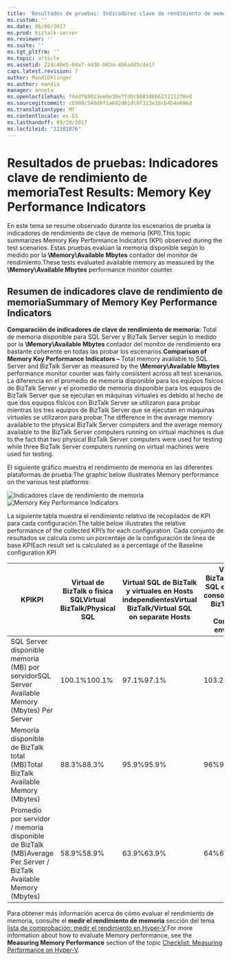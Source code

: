 ```yaml
---
title: 'Resultados de pruebas: Indicadores clave de rendimiento de memoria | Documentos de Microsoft'
ms.custom: ''
ms.date: 06/08/2017
ms.prod: biztalk-server
ms.reviewer: ''
ms.suite: ''
ms.tgt_pltfrm: ''
ms.topic: article
ms.assetid: 224c40e5-08a7-4d30-b03a-4b6add5cde1f
caps.latest.revision: 7
author: MandiOhlinger
ms.author: mandia
manager: anneta
ms.openlocfilehash: f4edf88023ee9e30e7fd0c808346b6231112f8ed
ms.sourcegitcommit: cb908c540d8f1a692d01dc8f313e16cb4b4e696d
ms.translationtype: MT
ms.contentlocale: es-ES
ms.lasthandoff: 09/20/2017
ms.locfileid: "22301876"
---
```

# <a name="test-results-memory-key-performance-indicators"></a><span data-ttu-id="e3c93-102">Resultados de pruebas: Indicadores clave de rendimiento de memoria</span><span class="sxs-lookup"><span data-stu-id="e3c93-102">Test Results: Memory Key Performance Indicators</span></span>
<span data-ttu-id="e3c93-103">En este tema se resume observado durante los escenarios de prueba la indicadores de rendimiento de clave de memoria (KPI).</span><span class="sxs-lookup"><span data-stu-id="e3c93-103">This topic summarizes Memory Key Performance Indicators (KPI) observed during the test scenarios.</span></span> <span data-ttu-id="e3c93-104">Estas pruebas evalúan la memoria disponible según lo medido por la **\Memory\Available Mbytes** contador del monitor de rendimiento.</span><span class="sxs-lookup"><span data-stu-id="e3c93-104">These tests evaluated available memory as measured by the **\Memory\Available Mbytes** performance monitor counter.</span></span>  
  
## <a name="summary-of-memory-key-performance-indicators"></a><span data-ttu-id="e3c93-105">Resumen de indicadores clave de rendimiento de memoria</span><span class="sxs-lookup"><span data-stu-id="e3c93-105">Summary of Memory Key Performance Indicators</span></span>  
 <span data-ttu-id="e3c93-106">**Comparación de indicadores de clave de rendimiento de memoria:** Total de memoria disponible para SQL Server y BizTalk Server según lo medido por la **\Memory\Available Mbytes** contador del monitor de rendimiento era bastante coherente en todas las probar los escenarios.</span><span class="sxs-lookup"><span data-stu-id="e3c93-106">**Comparison of Memory Key Performance Indicators –** Total memory available to SQL Server and BizTalk Server as measured by the **\Memory\Available Mbytes** performance monitor counter was fairly consistent across all test scenarios.</span></span> <span data-ttu-id="e3c93-107">La diferencia en el promedio de memoria disponible para los equipos físicos de BizTalk Server y el promedio de memoria disponible para los equipos de BizTalk Server que se ejecutan en máquinas virtuales es debido al hecho de que dos equipos físicos con BizTalk Server se utilizaron para probar mientras los tres equipos de BizTalk Server que se ejecutan en máquinas virtuales se utilizaron para probar.</span><span class="sxs-lookup"><span data-stu-id="e3c93-107">The difference in the average memory available to the physical BizTalk Server computers and the average memory available to the BizTalk Server computers running on virtual machines is due to the fact that two physical BizTalk Server computers were used for testing while three BizTalk Server computers running on virtual machines were used for testing.</span></span>  
  
 <span data-ttu-id="e3c93-108">El siguiente gráfico muestra el rendimiento de memoria en las diferentes plataformas de prueba:</span><span class="sxs-lookup"><span data-stu-id="e3c93-108">The graphic below illustrates Memory performance on the various test platforms:</span></span>  
  
 <span data-ttu-id="e3c93-109">![Indicadores clave de rendimiento de memoria](../technical-guides/media/memorykpi.gif "MemoryKPI")</span><span class="sxs-lookup"><span data-stu-id="e3c93-109">![Memory Key Performance Indicators](../technical-guides/media/memorykpi.gif "MemoryKPI")</span></span>  
  
 <span data-ttu-id="e3c93-110">La siguiente tabla muestra el rendimiento relativo de recopilados de KPI para cada configuración.</span><span class="sxs-lookup"><span data-stu-id="e3c93-110">The table below illustrates the relative performance of the collected KPI’s for each configuration.</span></span> <span data-ttu-id="e3c93-111">Cada conjunto de resultados se calcula como un porcentaje de la configuración de línea de base KPI</span><span class="sxs-lookup"><span data-stu-id="e3c93-111">Each result set is calculated as a percentage of the Baseline configuration KPI</span></span>  
  
|<span data-ttu-id="e3c93-112">KPI</span><span class="sxs-lookup"><span data-stu-id="e3c93-112">KPI</span></span>|<span data-ttu-id="e3c93-113">Virtual de BizTalk o física SQL</span><span class="sxs-lookup"><span data-stu-id="e3c93-113">Virtual BizTalk/Physical SQL</span></span>|<span data-ttu-id="e3c93-114">Virtual SQL de BizTalk y virtuales en Hosts independientes</span><span class="sxs-lookup"><span data-stu-id="e3c93-114">Virtual BizTalk/Virtual SQL on separate Hosts</span></span>|<span data-ttu-id="e3c93-115">Virtual de BizTalk/Virtual de SQL en el entorno consolidado</span><span class="sxs-lookup"><span data-stu-id="e3c93-115">Virtual BizTalk/Virtual SQL on Consolidated environment</span></span>|  
|---------|-----------------------------------|----------------------------------------------------|--------------------------------------------------------------|  
|<span data-ttu-id="e3c93-116">SQL Server disponible memoria (MB) por servidor</span><span class="sxs-lookup"><span data-stu-id="e3c93-116">SQL Server Available Memory (Mbytes) Per Server</span></span>|<span data-ttu-id="e3c93-117">100.1%</span><span class="sxs-lookup"><span data-stu-id="e3c93-117">100.1%</span></span>|<span data-ttu-id="e3c93-118">97.1%</span><span class="sxs-lookup"><span data-stu-id="e3c93-118">97.1%</span></span>|<span data-ttu-id="e3c93-119">103.2%</span><span class="sxs-lookup"><span data-stu-id="e3c93-119">103.2%</span></span>|  
|<span data-ttu-id="e3c93-120">Memoria disponible de BizTalk total (MB)</span><span class="sxs-lookup"><span data-stu-id="e3c93-120">Total BizTalk Available Memory (Mbytes)</span></span>|<span data-ttu-id="e3c93-121">88.3%</span><span class="sxs-lookup"><span data-stu-id="e3c93-121">88.3%</span></span>|<span data-ttu-id="e3c93-122">95.9%</span><span class="sxs-lookup"><span data-stu-id="e3c93-122">95.9%</span></span>|<span data-ttu-id="e3c93-123">96%</span><span class="sxs-lookup"><span data-stu-id="e3c93-123">96%</span></span>|  
|<span data-ttu-id="e3c93-124">Promedio por servidor / memoria disponible de BizTalk (MB)</span><span class="sxs-lookup"><span data-stu-id="e3c93-124">Average Per Server / BizTalk Available Memory (Mbytes)</span></span>|<span data-ttu-id="e3c93-125">58.9%</span><span class="sxs-lookup"><span data-stu-id="e3c93-125">58.9%</span></span>|<span data-ttu-id="e3c93-126">63.9%</span><span class="sxs-lookup"><span data-stu-id="e3c93-126">63.9%</span></span>|<span data-ttu-id="e3c93-127">64%</span><span class="sxs-lookup"><span data-stu-id="e3c93-127">64%</span></span>|  
  
 <span data-ttu-id="e3c93-128">Para obtener más información acerca de cómo evaluar el rendimiento de memoria, consulte el **medir el rendimiento de memoria** sección del tema [lista de comprobación: medir el rendimiento en Hyper-V](../technical-guides/checklist-measuring-performance-on-hyper-v.md).</span><span class="sxs-lookup"><span data-stu-id="e3c93-128">For more information about how to evaluate Memory performance, see the **Measuring Memory Performance** section of the topic [Checklist: Measuring Performance on Hyper-V](../technical-guides/checklist-measuring-performance-on-hyper-v.md).</span></span>